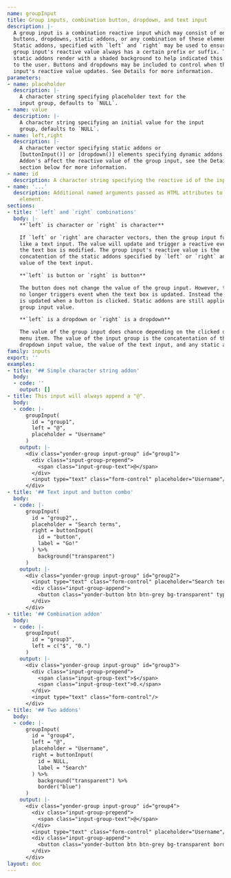 ```yaml
---
name: groupInput
title: Group inputs, combination button, dropdown, and text input
description: |-
  A group input is a combination reactive input which may consist of one or two
  buttons, dropdowns, static addons, or any combination of these elements.
  Static addons, specified with `left` and `right` may be used to ensure an
  group input's reactive value always has a certain prefix or suffix. These
  static addons render with a shaded background to help indicated this behavior
  to the user. Buttons and dropdowns may be included to control when the group
  input's reactive value updates. See Details for more information.
parameters:
- name: placeholder
  description: |-
    A character string specifying placeholder text for the
    input group, defaults to `NULL`.
- name: value
  description: |-
    A character string specifying an initial value for the input
    group, defaults to `NULL`.
- name: left,right
  description: |-
    A character vector specifying static addons or
    [buttonInput()] or [dropdown()] elements specifying dynamic addons.
    Addon's affect the reactive value of the group input, see the Details
    section below for more information.
- name: id
  description: A character string specifying the reactive id of the input.
- name: '...'
  description: Additional named arguments passed as HTML attributes to the parent
    element.
sections:
- title: '`left` and `right` combinations'
  body: |-
    **`left` is character or `right` is character**

    If `left` or `right` are character vectors, then the group input functions
    like a text input. The value will update and trigger a reactive event when
    the text box is modified. The group input's reactive value is the
    concatention of the static addons specified by `left` or `right` and the
    value of the text input.

    **`left` is button or `right` is button**

    The button does not change the value of the group input. However, the input
    no longer triggers event when the text box is updated. Instead the value
    is updated when a button is clicked. Static addons are still applied to the
    group input value.

    **`left` is a dropdown or `right` is a dropdown**

    The value of the group input does chance depending on the clicked dropdown
    menu item. The value of the input group is the concatentation of the
    dropdown input value, the value of the text input, and any static addons.
family: inputs
export: ''
examples:
- title: '## Simple character string addon'
  body:
  - code: ''
    output: []
- title: This input will always append a "@".
  body:
  - code: |-
      groupInput(
        id = "group1",
        left = "@",
        placeholder = "Username"
      )
    output: |-
      <div class="yonder-group input-group" id="group1">
        <div class="input-group-prepend">
          <span class="input-group-text">@</span>
        </div>
        <input type="text" class="form-control" placeholder="Username"/>
      </div>
- title: '## Text input and button combo'
  body:
  - code: |-
      groupInput(
        id = "group2",,
        placeholder = "Search terms",
        right = buttonInput(
          id = "button",
          label = "Go!"
        ) %>%
          background("transparent")
      )
    output: |-
      <div class="yonder-group input-group" id="group2">
        <input type="text" class="form-control" placeholder="Search terms"/>
        <div class="input-group-append">
          <button class="yonder-button btn btn-grey bg-transparent" type="button" role="button" id="button">Go!</button>
        </div>
      </div>
- title: '## Combination addon'
  body:
  - code: |-
      groupInput(
        id = "group3",
        left = c("$", "0.")
      )
    output: |-
      <div class="yonder-group input-group" id="group3">
        <div class="input-group-prepend">
          <span class="input-group-text">$</span>
          <span class="input-group-text">0.</span>
        </div>
        <input type="text" class="form-control"/>
      </div>
- title: '## Two addons'
  body:
  - code: |-
      groupInput(
        id = "group4",
        left = "@",
        placeholder = "Username",
        right = buttonInput(
          id = NULL,
          label = "Search"
        ) %>%
          background("transparent") %>%
          border("blue")
      )
    output: |-
      <div class="yonder-group input-group" id="group4">
        <div class="input-group-prepend">
          <span class="input-group-text">@</span>
        </div>
        <input type="text" class="form-control" placeholder="Username"/>
        <div class="input-group-append">
          <button class="yonder-button btn btn-grey bg-transparent border border-blue" type="button" role="button">Search</button>
        </div>
      </div>
layout: doc
---
```

